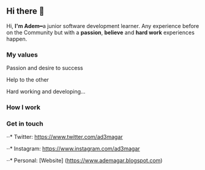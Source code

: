 ## Hi there 👋

Hi, **I'm Adem**━a junior software development learner. Any experience before on the Community but with a **passion**, **believe** and **hard work** experiences happen. 

### My values
Passion and desire to success

Help to the other

Hard working and developing...

### How I work


### Get in touch

⋅⋅* Twitter: https://www.twitter.com/ad3magar

⋅⋅* Instagram: https://www.instagram.com/ad3magar

⋅⋅* Personal: [Website] (https://www.ademagar.blogspot.com)



<!--
**ademagar/ademagar** is a ✨ _special_ ✨ repository because its `README.md` (this file) appears on your GitHub profile.

Here are some ideas to get you started:

- 🔭 I’m currently working on ...
- 🌱 I’m currently learning ...
- 👯 I’m looking to collaborate on ...
- 🤔 I’m looking for help with ...
- 💬 Ask me about ...
- 📫 How to reach me: ...
- 😄 Pronouns: ...
- ⚡ Fun fact: ...
-->
